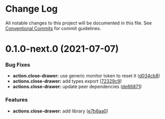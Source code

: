 # Change Log

All notable changes to this project will be documented in this file.
See [Conventional Commits](https://conventionalcommits.org) for commit guidelines.

# 0.1.0-next.0 (2021-07-07)


### Bug Fixes

* **action.close-drawer:** use generic monitor token to reset it ([d034cb8](https://github.com/spryker/ui-components/commit/d034cb8c605ed88fb4fd03c21220901f45b99b61))
* **actions.close-drawer:** add types export ([72329c9](https://github.com/spryker/ui-components/commit/72329c9554ec0ac2c1ff25a20c969580ba686837))
* **actions.close-drawer:** update peer dependencies ([de86871](https://github.com/spryker/ui-components/commit/de8687126c73702e1eb955074dad54f60861d309))


### Features

* **actions.close-drawer:** add library ([e7b6aa0](https://github.com/spryker/ui-components/commit/e7b6aa0edb82697af82f2f488c94f018681551f4))
